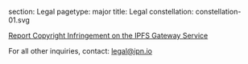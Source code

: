 section: Legal
pagetype: major
title: Legal
constellation: constellation-01.svg

[Report Copyright Infringement on the IPFS Gateway Service](https://docs.google.com/a/andyet.com/forms/d/1fXchtQEQ6WDjedSk46ZZiye8vl4UxvyRZiltSOv2huc/viewform)

For all other inquiries, contact: [legal@ipn.io](mailto:legal@ipn.io)
